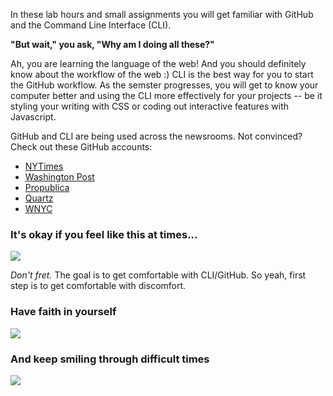 In these lab hours and small assignments you will get familiar with GitHub and the Command Line Interface (CLI).

**"But wait," you ask, "Why am I doing all these?"**

Ah, you are learning the language of the web! And you should definitely know about the workflow of the web :) CLI is the best way for you to start the GitHub workflow. As the semster progresses, you will get to know your computer better and using the CLI more effectively for your projects -- be it styling your writing with CSS or coding out interactive features with Javascript.

GitHub and CLI are being used across the newsrooms. Not convinced? Check out these GitHub accounts:

- [NYTimes](https://github.com/nytimes/)
- [Washington Post](https://github.com/washingtonpost)
- [Propublica](https://github.com/propublica)
- [Quartz](https://github.com/quartz)
- [WNYC](https://github.com/wnyc)

### It's okay if you feel like this at times...

![](http://media.giphy.com/media/mPj34NhvklZHG/giphy.gif)

_Don't fret._ The goal is to get comfortable with CLI/GitHub. So yeah, first step is to get comfortable with discomfort.

### Have faith in yourself

![](http://media.giphy.com/media/2pMY4ttm07Uys/giphy.gif)

### And keep smiling through difficult times

![](http://media.giphy.com/media/yR4xZagT71AAM/giphy.gif)